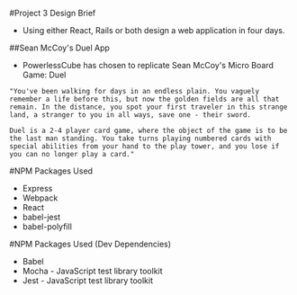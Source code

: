 #Project 3 Design Brief
- Using either React, Rails or both design a web application in four days.

##Sean McCoy's Duel App
- PowerlessCube has chosen to replicate Sean McCoy's Micro Board Game: Duel
```
"You've been walking for days in an endless plain. You vaguely remember a life before this, but now the golden fields are all that remain. In the distance, you spot your first traveler in this strange land, a stranger to you in all ways, save one -­ their sword.

Duel is a 2-­4 player card game, where the object of the game is to be the last man standing. You take turns playing numbered cards with special abilities from your hand to the play tower, and you lose if you can no longer play a card."
```

#NPM Packages Used
- Express
- Webpack
- React
- babel-jest
- babel-polyfill

#NPM Packages Used (Dev Dependencies)
- Babel
- Mocha - JavaScript test library toolkit
- Jest - JavaScript test library toolkit
